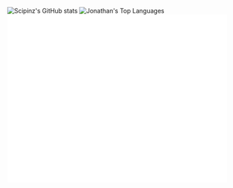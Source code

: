 <!-- ![Isocalendar](/metrics.plugin.isocalendar.fullyear.svg) -->
![Scipinz's GitHub stats](https://github-readme-stats.vercel.app/api?username=Scipinz&show_icons=true&theme=radical)
![Jonathan's Top Languages](https://github-readme-stats.vercel.app/api/top-langs/?username=Scipinz&layout=compact&theme=radical)
![Metrics](/github-metrics.svg)
